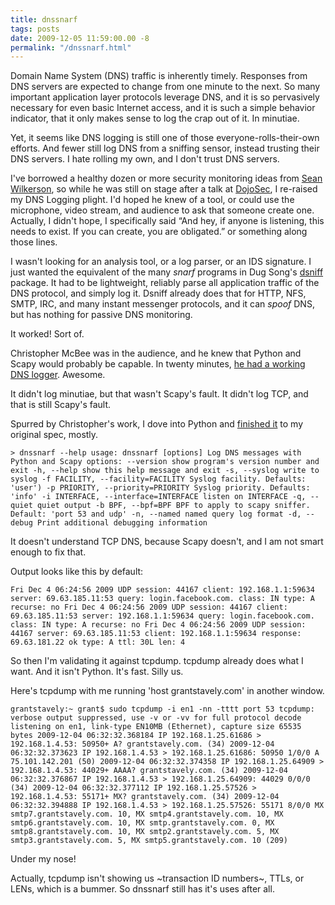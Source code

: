 ```yaml
---
title: dnssnarf
tags: posts
date: 2009-12-05 11:59:00.00 -8
permalink: "/dnssnarf.html"
---
```

Domain Name System (DNS) traffic is inherently timely. Responses from DNS servers are expected to change from one minute to the next. So many important application layer protocols leverage DNS, and it is so pervasively necessary for even basic Internet access, and it is such a simple behavior indicator, that it only makes sense to log the crap out of it. In minutiae.

Yet, it seems like DNS logging is still one of those everyone-rolls-their-own efforts. And fewer still log DNS from a sniffing sensor, instead trusting their DNS servers. I hate rolling my own, and I don't trust DNS servers.

I've borrowed a healthy dozen or more security monitoring ideas from [Sean Wilkerson](http://www.aplura.com/about.html), so while he was still on stage after a talk at [DojoSec](http://www.dojosec.com/), I re-raised my DNS Logging plight. I'd hoped he knew of a tool, or could use the microphone, video stream, and audience to ask that someone create one. Actually, I didn't hope, I specifically said “And hey, if anyone is listening, this needs to exist. If you can create, you are obligated.” or something along those lines.

I wasn't looking for an analysis tool, or a log parser, or an IDS signature. I just wanted the equivalent of the many _snarf_ programs in Dug Song's [dsniff](http://monkey.org/~dugsong/dsniff/) package. It had to be lightweight, reliably parse all application traffic of the DNS protocol, and simply log it. Dsniff already does that for HTTP, NFS, SMTP, IRC, and many instant messenger protocols, and it can _spoof_ DNS, but has nothing for passive DNS monitoring.

It worked! Sort of.

Christopher McBee was in the audience, and he knew that Python and Scapy would probably be capable. In twenty minutes, [he had a working DNS logger](http://vrt-sourcefire.blogspot.com/2009/05/dojosec-and-dnssnarf.html). Awesome.

It didn't log minutiae, but that wasn't Scapy's fault. It didn't log TCP, and that is still Scapy's fault.

Spurred by Christopher's work, I dove into Python and [finished it](http://github.com/grantstavely/Dnssnarf/blob/master/dnssnarf.py) to my original spec, mostly.

```
> dnssnarf --help usage: dnssnarf [options] Log DNS messages with Python and Scapy options: --version show program's version number and exit -h, --help show this help message and exit -s, --syslog write to syslog -f FACILITY, --facility=FACILITY Syslog facility. Defaults: 'user') -p PRIORITY, --priority=PRIORITY Syslog priority. Defaults: 'info' -i INTERFACE, --interface=INTERFACE listen on INTERFACE -q, --quiet quiet output -b BPF, --bpf=BPF BPF to apply to scapy sniffer. Default: 'port 53 and udp' -n, --named named query log format -d, --debug Print additional debugging information
```
It doesn't understand TCP DNS, because Scapy doesn't, and I am not smart enough to fix that.

Output looks like this by default:
```
Fri Dec 4 06:24:56 2009 UDP session: 44167 client: 192.168.1.1:59634 server: 69.63.185.11:53 query: login.facebook.com. class: IN type: A recurse: no Fri Dec 4 06:24:56 2009 UDP session: 44167 client: 69.63.185.11:53 server: 192.168.1.1:59634 query: login.facebook.com. class: IN type: A recurse: no Fri Dec 4 06:24:56 2009 UDP session: 44167 server: 69.63.185.11:53 client: 192.168.1.1:59634 response: 69.63.181.22 ok type: A ttl: 30L len: 4
```
So then I'm validating it against tcpdump. tcpdump already does what I want. And it isn't Python. It's fast. Silly us.

Here's tcpdump with me running 'host grantstavely.com' in another window.
```
grantstavely:~ grant$ sudo tcpdump -i en1 -nn -tttt port 53 tcpdump: verbose output suppressed, use -v or -vv for full protocol decode listening on en1, link-type EN10MB (Ethernet), capture size 65535 bytes 2009-12-04 06:32:32.368184 IP 192.168.1.25.61686 > 192.168.1.4.53: 50950+ A? grantstavely.com. (34) 2009-12-04 06:32:32.373623 IP 192.168.1.4.53 > 192.168.1.25.61686: 50950 1/0/0 A 75.101.142.201 (50) 2009-12-04 06:32:32.374358 IP 192.168.1.25.64909 > 192.168.1.4.53: 44029+ AAAA? grantstavely.com. (34) 2009-12-04 06:32:32.376867 IP 192.168.1.4.53 > 192.168.1.25.64909: 44029 0/0/0 (34) 2009-12-04 06:32:32.377112 IP 192.168.1.25.57526 > 192.168.1.4.53: 55171+ MX? grantstavely.com. (34) 2009-12-04 06:32:32.394888 IP 192.168.1.4.53 > 192.168.1.25.57526: 55171 8/0/0 MX smtp7.grantstavely.com. 10, MX smtp4.grantstavely.com. 10, MX smtp6.grantstavely.com. 10, MX smtp.grantstavely.com. 0, MX smtp8.grantstavely.com. 10, MX smtp2.grantstavely.com. 5, MX smtp3.grantstavely.com. 5, MX smtp5.grantstavely.com. 10 (209)
```
Under my nose!

Actually, tcpdump isn't showing us ~transaction ID numbers~, TTLs, or LENs, which is a bummer. So dnssnarf still has it's uses after all.